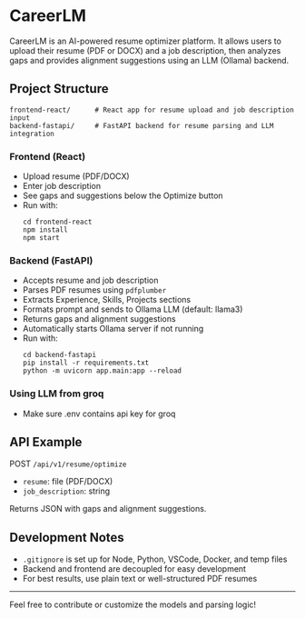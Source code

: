 # CareerLM

CareerLM is an AI-powered resume optimizer platform. It allows users to upload their resume (PDF or DOCX) and a job description, then analyzes gaps and provides alignment suggestions using an LLM (Ollama) backend.

## Project Structure

```
frontend-react/      # React app for resume upload and job description input
backend-fastapi/     # FastAPI backend for resume parsing and LLM integration
```

### Frontend (React)

- Upload resume (PDF/DOCX)
- Enter job description
- See gaps and suggestions below the Optimize button
- Run with:
  ```
  cd frontend-react
  npm install
  npm start
  ```

### Backend (FastAPI)

- Accepts resume and job description
- Parses PDF resumes using `pdfplumber`
- Extracts Experience, Skills, Projects sections
- Formats prompt and sends to Ollama LLM (default: llama3)
- Returns gaps and alignment suggestions
- Automatically starts Ollama server if not running
- Run with:
  ```
  cd backend-fastapi
  pip install -r requirements.txt
  python -m uvicorn app.main:app --reload
  ```

### Using LLM from groq

- Make sure .env contains api key for groq 

## API Example

POST `/api/v1/resume/optimize`

- `resume`: file (PDF/DOCX)
- `job_description`: string

Returns JSON with gaps and alignment suggestions.

## Development Notes

- `.gitignore` is set up for Node, Python, VSCode, Docker, and temp files
- Backend and frontend are decoupled for easy development
- For best results, use plain text or well-structured PDF resumes

---

Feel free to contribute or customize the models and parsing logic!
